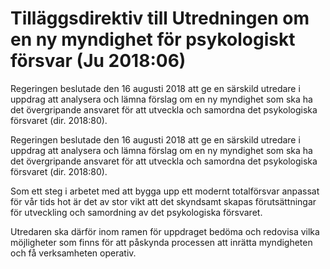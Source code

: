 # Tilläggsdirektiv till Utredningen om en ny myndighet för psykologiskt försvar (Ju 2018:06)

Regeringen beslutade den 16 augusti 2018 att ge en särskild utredare i uppdrag att analysera och lämna förslag om en ny myndighet som ska ha det övergripande ansvaret för att utveckla och samordna det psykologiska försvaret (dir. 2018:80).

Regeringen beslutade den 16 augusti 2018 att ge en särskild utredare i uppdrag att analysera och lämna förslag om en ny myndighet som ska ha det övergripande ansvaret för att utveckla och samordna det psykologiska försvaret (dir. 2018:80).

Som ett steg i arbetet med att bygga upp ett modernt totalförsvar anpassat för vår tids hot är det av stor vikt att det skyndsamt skapas förutsättningar för utveckling och samordning av det psykologiska försvaret.

Utredaren ska därför inom ramen för uppdraget bedöma och redovisa vilka möjligheter som finns för att påskynda processen att inrätta myndigheten och få verksamheten operativ.
